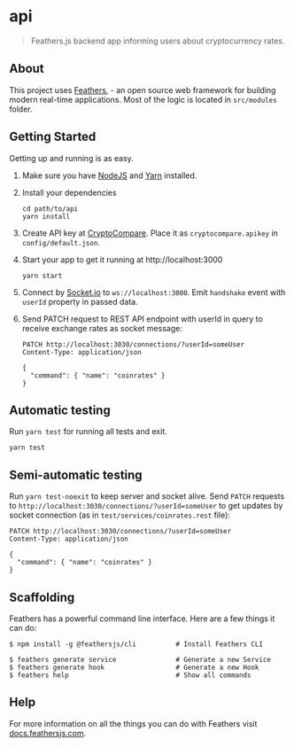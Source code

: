 # api

> Feathers.js backend app informing users about cryptocurrency rates.

## About

This project uses [Feathers](http://feathersjs.com), - an open source web framework for building modern real-time applications.
Most of the logic is located in `src/modules` folder.

## Getting Started

Getting up and running is as easy.
1. Make sure you have [NodeJS](https://nodejs.org/) and [Yarn](https://yarnpkg.com) installed.
2. Install your dependencies

    ```
    cd path/to/api
    yarn install
    ```
3. Create API key at [CryptoCompare](https://www.cryptocompare.com). Place it as `cryptocompare.apikey` in `config/default.json`.

4. Start your app to get it running at http://localhost:3000

    ```
    yarn start
    ```
5. Connect by [Socket.io](https://socket.io/) to `ws://localhost:3000`. Emit `handshake` event with `userId` property in passed data.

6. Send PATCH request to REST API endpoint with userId in  query to receive exchange rates as socket message:

    ```
    PATCH http://localhost:3030/connections/?userId=someUser
    Content-Type: application/json

    {
      "command": { "name": "coinrates" }
    }
    ```

## Automatic testing

Run `yarn test` for running all tests and exit.

    yarn test


## Semi-automatic testing
Run `yarn test-noexit` to keep server and socket alive. Send `PATCH` requests to `http://localhost:3030/connections/?userId=someUser` to get updates by socket connection (as in `test/services/coinrates.rest` file):


    PATCH http://localhost:3030/connections/?userId=someUser
    Content-Type: application/json

    {
      "command": { "name": "coinrates" }
    }


## Scaffolding

Feathers has a powerful command line interface. Here are a few things it can do:

```
$ npm install -g @feathersjs/cli          # Install Feathers CLI

$ feathers generate service               # Generate a new Service
$ feathers generate hook                  # Generate a new Hook
$ feathers help                           # Show all commands
```

## Help

For more information on all the things you can do with Feathers visit [docs.feathersjs.com](http://docs.feathersjs.com).
